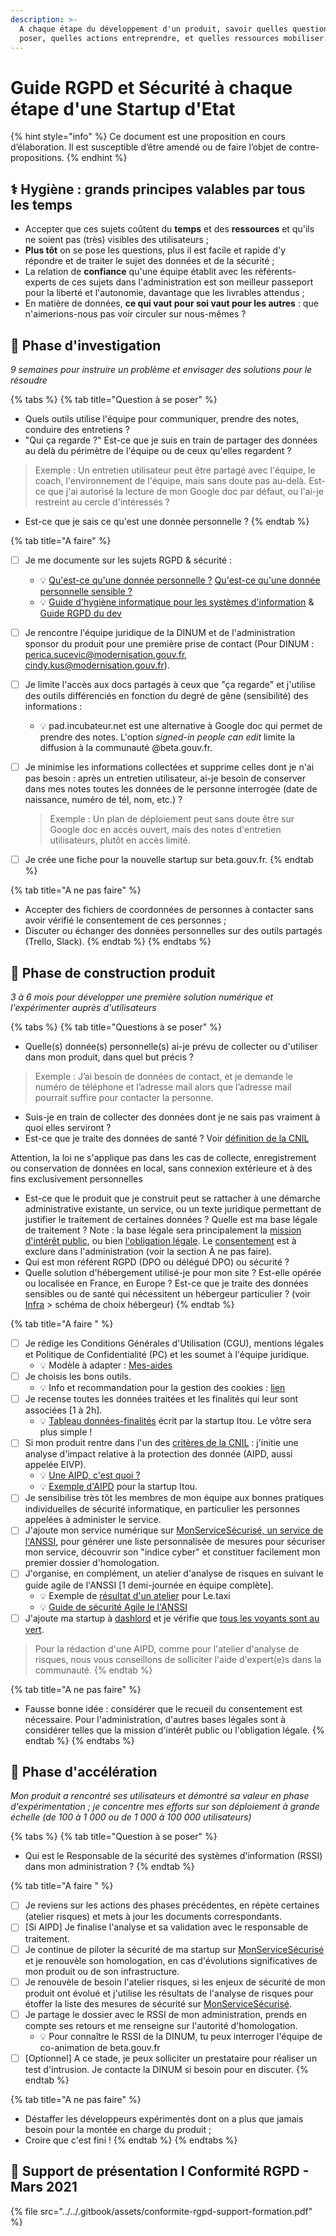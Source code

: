 ```yaml
---
description: >-
  A chaque étape du développement d'un produit, savoir quelles questions se
  poser, quelles actions entreprendre, et quelles ressources mobiliser.
---
```


# Guide RGPD et Sécurité à chaque étape d'une Startup d'Etat

{% hint style="info" %}
Ce document est une proposition en cours d’élaboration. Il est susceptible d’être amendé ou de faire l’objet de contre-propositions.
{% endhint %}

## ⚕ Hygiène : grands principes valables par tous les temps

* Accepter que ces sujets coûtent du **temps** et des **ressources** et qu'ils ne soient pas (très) visibles des utilisateurs ;
* **Plus tôt** on se pose les questions, plus il est facile et rapide d'y répondre et de traiter le sujet des données et de la sécurité ;
* La relation de **confiance** qu'une équipe établit avec les référents-experts de ces sujets dans l'administration est son meilleur passeport pour la liberté et l'autonomie, davantage que les livrables attendus ;
* En matière de données, **ce qui vaut pour soi vaut pour les autres** : que n'aimerions-nous pas voir circuler sur nous-mêmes ?

## 🔎 Phase d'investigation

_9 semaines pour instruire un problème et envisager des solutions pour le résoudre_

{% tabs %}
{% tab title="Question à se poser" %}
* Quels outils utilise l'équipe pour communiquer, prendre des notes, conduire des entretiens ?
* "Qui ça regarde ?" Est-ce que je suis en train de partager des données au delà du périmètre de l'équipe ou de ceux qu'elles regardent ?&#x20;

> Exemple : Un entretien utilisateur peut être partagé avec l'équipe, le coach, l'environnement de l'équipe, mais sans doute pas au-delà. Est-ce que j'ai autorisé la lecture de mon Google doc par défaut, ou l'ai-je restreint au cercle d'intéressés ?

* Est-ce que je sais ce qu'est une donnée personnelle ?
{% endtab %}

{% tab title="A faire" %}
* [ ] Je me documente sur les sujets RGPD & sécurité :
  * 💡 [Qu'est-ce qu'une donnée personnelle ?](https://www.cnil.fr/fr/cnil-direct/question/une-donnee-caractere-personnel-cest-quoi) [Qu'est-ce qu'une donnée personnelle sensible ?](https://www.cnil.fr/fr/definition/donnee-sensible)
  * 💡 [Guide d'hygiène informatique pour les systèmes d'information](https://www.ssi.gouv.fr/guide/guide-dhygiene-informatique/) & [Guide RGPD du dev](https://www.cnil.fr/fr/guide-rgpd-du-developpeur)
* [ ] Je rencontre l'équipe juridique de la DINUM et de l'administration sponsor du produit pour une première prise de contact (Pour DINUM : perica.sucevic@modernisation.gouv.fr,  cindy.kus@modernisation.gouv.fr).
* [ ] Je limite l'accès aux docs partagés à ceux que "ça regarde" et j'utilise des outils différenciés en fonction du degré de gêne (sensibilité) des informations :
  * 💡 pad.incubateur.net est une alternative à Google doc qui permet de prendre des notes. L'option _signed-in people can edit_ limite la diffusion à la communauté @beta.gouv.fr.
*   [ ] Je minimise les informations collectées et supprime celles dont je n'ai pas besoin : après un entretien utilisateur, ai-je besoin de conserver dans mes notes toutes les données de le personne interrogée (date de naissance, numéro de tél, nom, etc.) ?



    > Exemple : Un plan de déploiement peut sans doute être sur Google doc en accès ouvert, mais des notes d'entretien utilisateurs, plutôt en accès limité.
* [ ] Je crée une fiche pour la nouvelle startup sur beta.gouv.fr.
{% endtab %}

{% tab title="A ne pas faire" %}
* Accepter des fichiers de coordonnées de personnes à contacter sans avoir vérifié le consentement de ces personnes ;
* Discuter ou échanger des données personnelles sur des outils partagés (Trello, Slack).
{% endtab %}
{% endtabs %}

## 🧱 Phase de construction produit&#x20;

_3 à 6 mois pour développer une première solution numérique et l'expérimenter auprès d'utilisateurs_

{% tabs %}
{% tab title="Questions à se poser" %}
* Quelle(s) donnée(s) personnelle(s) ai-je prévu de collecter ou d'utiliser dans mon produit, dans quel but précis ?

> Exemple : J’ai besoin de données de contact, et je demande le numéro de téléphone et l’adresse mail alors que l’adresse mail pourrait suffire pour contacter la personne.

* Suis-je en train de collecter des données dont je ne sais pas vraiment à quoi elles serviront ?
* Est-ce que je traite des données de santé ? Voir [définition de la CNIL](https://www.cnil.fr/fr/quest-ce-ce-quune-donnee-de-sante)

Attention, la loi ne s'applique pas dans les cas de collecte, enregistrement ou conservation de données en local, sans connexion extérieure et à des fins exclusivement personnelles

* Est-ce que le produit que je construit peut se rattacher à une démarche administrative existante, un service, ou un texte juridique permettant de justifier le traitement de certaines données ? Quelle est ma base légale de traitement ? Note : la base légale sera principalement la [mission d'intérêt public](https://www.cnil.fr/fr/les-bases-legales/mission-interet-public), ou bien [l'obligation légale](https://www.cnil.fr/fr/les-bases-legales/obligation-legale). Le [consentement](https://www.cnil.fr/fr/les-bases-legales/consentement) est à exclure dans l'administration (voir la section À ne pas faire).
* Qui est mon référent RGPD (DPO ou délégué DPO) ou sécurité ?
* Quelle solution d'hébergement utilisé-je pour mon site ? Est-elle opérée ou localisée en France, en Europe ? Est-ce que je traite des données sensibles ou de santé qui nécessitent un hébergeur particulier ? (voir [Infra](../je-fais-des-choix-technologique/infra.md) > schéma de choix hébergeur)
{% endtab %}

{% tab title="A faire " %}
* [ ] Je rédige les Conditions Générales d'Utilisation (CGU), mentions légales et Politique de Confidentialité (PC) et les soumet à l'équipe juridique.
  * 💡 Modèle à adapter : [Mes-aides](https://mes-aides.gouv.fr/cgu)
* [ ] Je choisis les bons outils.
  * 💡 Info et recommandation pour la gestion des cookies : [lien](https://beta.gouv.fr/suivi/)
* [ ] Je recense toutes les données traitées et les finalités qui leur sont associées \[1 à 2h].
  * 💡 [Tableau données-finalités](https://docs.google.com/document/d/1PQniGdnvLdjyEBbk1lFGzmG6rwnwD5bPCbvP\_XBOe4I/edit?usp=sharing) écrit par la startup Itou. Le vôtre sera plus simple !
* [ ] Si mon produit rentre dans l'un des [critères de la CNIL](https://www.cnil.fr/sites/default/files/atoms/files/liste-traitements-aipd-non-requise.pdf) : j'initie une analyse d'impact relative à la protection des donnée (AIPD, aussi appelée EIVP).
  * 💡 [Une AIPD, c'est quoi ?](https://www.cnil.fr/sites/default/files/atoms/files/infographie\_aipd.pdf)
  * 💡 [Exemple d'AIPD](https://docs.google.com/document/d/1j\_1EESLdOHIa6bsYo3VSp-AJhPNPbQJKNRJnpJpRhKU/edit) pour la startup Itou.
* [ ] Je sensibilise très tôt les membres de mon équipe aux bonnes pratiques individuelles de sécurité informatique, en particulier les personnes appelées à administer le service.
* [ ] J'ajoute mon service numérique sur [MonServiceSécurisé, un service de l'ANSSI](https://www.monservicesecurise.ssi.gouv.fr), pour générer une liste personnalisée de mesures pour sécuriser mon service, découvrir son "indice cyber" et constituer facilement mon premier dossier d'homologation.
* [ ] J'organise, en complément, un atelier d'analyse de risques en suivant le guide agile de l'ANSSI \[1 demi-journée en équipe complète].
  * 💡 Exemple de [résultat d'un atelier](https://github.com/openmaraude/le.taxi/wiki/Analyse-des-risques) pour Le.taxi
  * 💡 [Guide de sécurité Agile le l'ANSSI](https://www.ssi.gouv.fr/uploads/2018/11/guide-securite-numerique-agile-anssi-pa-v1.pdf)
* [ ] J'ajoute ma startup à [dashlord](https://github.com/betagouv/dashlord/blob/main/dashlord.yml) et je vérifie que [tous les voyants sont au vert](https://dashlord.incubateur.net/#/).

> Pour la rédaction d'une AIPD, comme pour l'atelier d'analyse de risques, nous vous conseillons de solliciter l'aide d'expert(e)s dans la communauté.
{% endtab %}

{% tab title="A ne pas faire" %}
* Fausse bonne idée : considérer que le recueil du consentement est nécessaire. Pour l'administration, d'autres bases légales sont à considérer telles que la mission d'intérêt public ou l'obligation légale.&#x20;
{% endtab %}
{% endtabs %}

## 🚀 Phase d'accélération&#x20;

_Mon produit a rencontré ses utilisateurs et démontré sa valeur en phase d'expérimentation ; je concentre mes efforts sur son déploiement à grande échelle (de 100 à 1 000 ou de 1 000 à 100 000 utilisateurs)_

{% tabs %}
{% tab title="Question à se poser" %}
* Qui est le Responsable de la sécurité des systèmes d'information (RSSI) dans mon administration ?
{% endtab %}

{% tab title="A faire " %}
* [ ] Je reviens sur les actions des phases précédentes, en répète certaines (atelier risques) et mets à jour les documents correspondants.
* [ ] \[Si AIPD] Je finalise l'analyse et sa validation avec le responsable de traitement.
* [ ] Je continue de piloter la sécurité de ma startup sur [MonServiceSécurisé](https://www.monservicesecurise.ssi.gouv.fr) et je renouvèle son homologation, en cas d'évolutions significatives de mon produit ou de son infrastructure.
* [ ] Je renouvèle de besoin l'atelier risques, si les enjeux de sécurité de mon produit ont évolué et j'utilise les résultats de l'analyse de risques pour étoffer la liste des mesures de sécurité sur [MonServiceSécurisé](https://wwww.monservicesecurise.ssi.gouv.fr).
* [ ] Je partage le dossier avec le RSSI de mon administration, prends en compte ses retours et me renseigne sur l'autorité d'homologation.
  * 💡 Pour connaître le RSSI de la DINUM, tu peux interroger l'équipe de co-animation de beta.gouv.fr
* [ ] \[Optionnel] A ce stade, je peux solliciter un prestataire pour réaliser un test d'intrusion. Je contacte la DINUM si besoin pour en discuter.
{% endtab %}

{% tab title="A ne pas faire" %}
* Déstaffer les développeurs expérimentés dont on a plus que jamais besoin pour la montée en charge du produit ;
* Croire que c'est fini !
{% endtab %}
{% endtabs %}

## 📖 Support de présentation I Conformité RGPD - Mars 2021

{% file src="../../.gitbook/assets/conformite-rgpd-support-formation.pdf" %}
